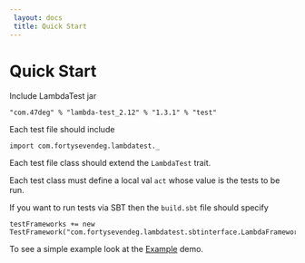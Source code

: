```yaml
---
 layout: docs
 title: Quick Start
---
```


# Quick Start

Include LambdaTest jar

    "com.47deg" % "lambda-test_2.12" % "1.3.1" % "test"

Each test file should include 
 
    import com.fortysevendeg.lambdatest._

Each test file class should extend the `LambdaTest` trait.

Each test class must define a local val `act` whose value is the
tests to be run.

If you want to run tests via SBT then the `build.sbt` file should specify

    testFrameworks += new TestFramework("com.fortysevendeg.lambdatest.sbtinterface.LambdaFramework")
   
To see a simple example look at the [Example](https://github.com/47deg/LambdaTest/blob/master/src/test/scala/demo/Example.scala) demo.
 

